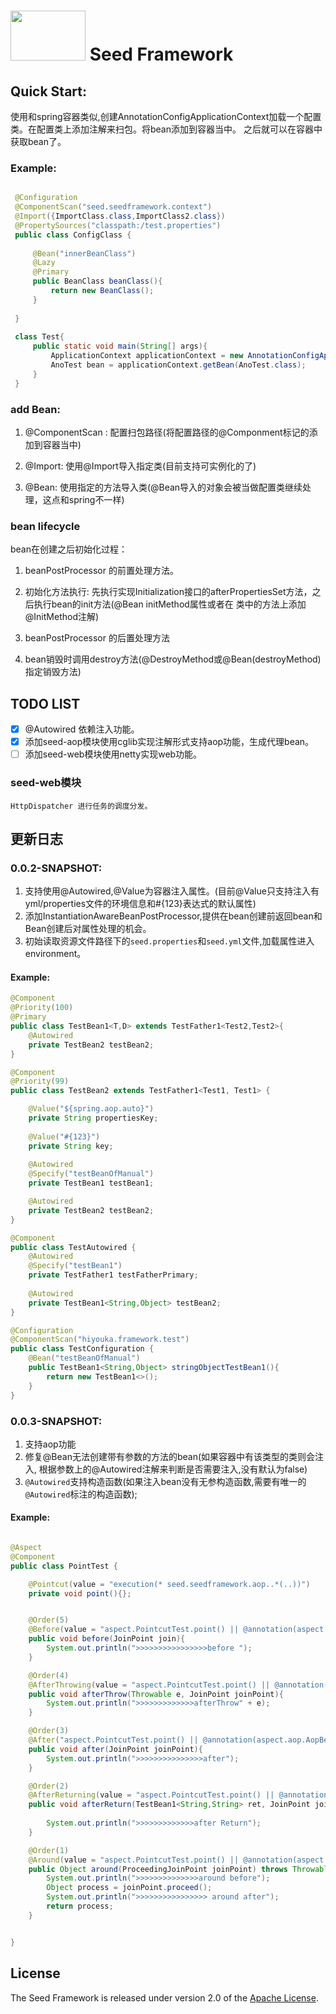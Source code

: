 # <img src="http://ww1.sinaimg.cn/large/007BVBG7gy1g04w3vkdvdj304g02s0sp.jpg" width="120" height="80"> Seed Framework


## Quick Start:

使用和spring容器类似,创建AnnotationConfigApplicationContext加载一个配置类。在配置类上添加注解来扫包。将bean添加到容器当中。
之后就可以在容器中获取bean了。
    
### Example:

```java

 @Configuration
 @ComponentScan("seed.seedframework.context")
 @Import({ImportClass.class,ImportClass2.class})
 @PropertySources("classpath:/test.properties")
 public class ConfigClass {
 
     @Bean("innerBeanClass")
     @Lazy
     @Primary
     public BeanClass beanClass(){
         return new BeanClass();
     }
 
 }
 
 class Test{
     public static void main(String[] args){
         ApplicationContext applicationContext = new AnnotationConfigApplicationContext(ConfigClass.class);
         AnoTest bean = applicationContext.getBean(AnoTest.class);
     }
 }

```

### add Bean:
1. @ComponentScan : 配置扫包路径(将配置路径的@Componment标记的添加到容器当中)

2. @Import: 使用@Import导入指定类(目前支持可实例化的了)

3. @Bean: 使用指定的方法导入类(@Bean导入的对象会被当做配置类继续处理，这点和spring不一样)

### bean lifecycle

bean在创建之后初始化过程：
1. beanPostProcessor 的前置处理方法。

2. 初始化方法执行: 先执行实现Initialization接口的afterPropertiesSet方法，之后执行bean的init方法(@Bean initMethod属性或者在
类中的方法上添加@InitMethod注解)

3. beanPostProcessor 的后置处理方法

4. bean销毁时调用destroy方法(@DestroyMethod或@Bean(destroyMethod)指定销毁方法)

## TODO LIST

* [x] @Autowired 依赖注入功能。
* [x] 添加seed-aop模块使用cglib实现注解形式支持aop功能，生成代理bean。
* [ ] 添加seed-web模块使用netty实现web功能。

### seed-web模块

    HttpDispatcher 进行任务的调度分发。
    
## 更新日志

### 0.0.2-SNAPSHOT: 
1. 支持使用@Autowired,@Value为容器注入属性。(目前@Value只支持注入有yml/properties文件的环境信息和#{123}表达式的默认属性)
2. 添加InstantiationAwareBeanPostProcessor,提供在bean创建前返回bean和Bean创建后对属性处理的机会。
3. 初始读取资源文件路径下的`seed.properties`和`seed.yml`文件,加载属性进入environment。

#### Example:
```java
@Component
@Priority(100)
@Primary
public class TestBean1<T,D> extends TestFather1<Test2,Test2>{
    @Autowired
    private TestBean2 testBean2;
}

@Component
@Priority(99)
public class TestBean2 extends TestFather1<Test1, Test1> {

    @Value("${spring.aop.auto}")
    private String propertiesKey;
    
    @Value("#{123}")
    private String key;
    
    @Autowired
    @Specify("testBeanOfManual")
    private TestBean1 testBean1;

    @Autowired
    private TestBean2 testBean2;
}

@Component
public class TestAutowired {
    @Autowired
    @Specify("testBean1")
    private TestFather1 testFatherPrimary;
    
    @Autowired
    private TestBean1<String,Object> testBean2;
}

@Configuration
@ComponentScan("hiyouka.framework.test")
public class TestConfiguration {
    @Bean("testBeanOfManual")
    public TestBean1<String,Object> stringObjectTestBean1(){
        return new TestBean1<>();
    }
}
```

### 0.0.3-SNAPSHOT:
1. 支持aop功能
2. 修复@Bean无法创建带有参数的方法的bean(如果容器中有该类型的类则会注入, 根据参数上的@Autowired注解来判断是否需要注入,没有默认为false)
3. `@Autowired`支持构造函数(如果注入bean没有无参构造函数,需要有唯一的`@Autowired`标注的构造函数);

#### Example:
```java

@Aspect
@Component
public class PointTest {

    @Pointcut(value = "execution(* seed.seedframework.aop..*(..))")
    private void point(){};


    @Order(5)
    @Before(value = "aspect.PointcutTest.point() || @annotation(aspect.aop.AopBefore)",argNames = "join")
    public void before(JoinPoint join){
        System.out.println(">>>>>>>>>>>>>>>>before ");
    }

    @Order(4)
    @AfterThrowing(value = "aspect.PointcutTest.point() || @annotation(aspect.aop.AopBefore)" , throwing = "e",argNames = "e,joinPoint")
    public void afterThrow(Throwable e, JoinPoint joinPoint){
        System.out.println(">>>>>>>>>>>>>afterThrow" + e);
    }

    @Order(3)
    @After("aspect.PointcutTest.point() || @annotation(aspect.aop.AopBefore)")
    public void after(JoinPoint joinPoint){
        System.out.println(">>>>>>>>>>>>>>>after");
    }

    @Order(2)
    @AfterReturning(value = "aspect.PointcutTest.point() || @annotation(aspect.aop.AopBefore)", returning = "ret")
    public void afterReturn(TestBean1<String,String> ret, JoinPoint joinPoint){
    
        System.out.println(">>>>>>>>>>>>>after Return");
    }

    @Order(1)
    @Around(value = "aspect.PointcutTest.point() || @annotation(aspect.aop.AopBefore)")
    public Object around(ProceedingJoinPoint joinPoint) throws Throwable {
        System.out.println(">>>>>>>>>>>>>>around before");
        Object process = joinPoint.proceed();
        System.out.println(">>>>>>>>>>>>>>>> around after");
        return process;
    }


}

```


## License

The Seed Framework is released under version 2.0 of the [Apache License](http://www.apache.org/licenses/LICENSE-2.0).
